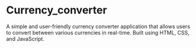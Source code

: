 # Currency_converter
A simple and user-friendly currency converter application that allows users to convert between various currencies in real-time. Built using HTML, CSS, and JavaScript.
